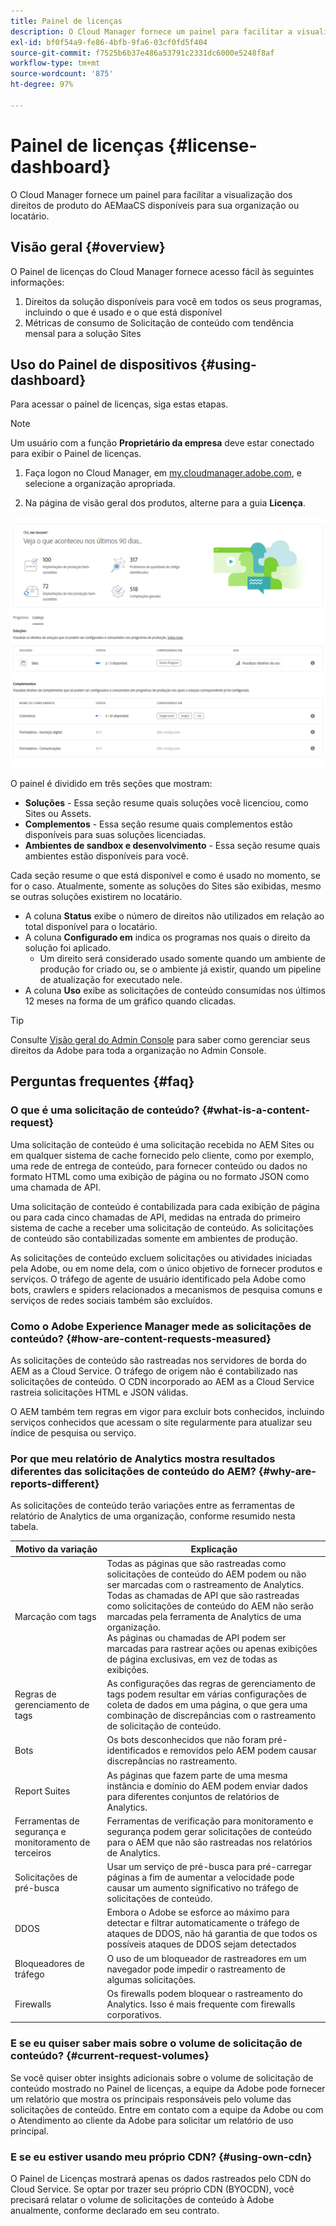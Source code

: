 ```yaml
---
title: Painel de licenças
description: O Cloud Manager fornece um painel para facilitar a visualização dos direitos de produto do AEMaaCS disponíveis para sua organização ou locatário.
exl-id: bf0f54a9-fe86-4bfb-9fa6-03cf0fd5f404
source-git-commit: f7525b6b37e486a53791c2331dc6000e5248f8af
workflow-type: tm+mt
source-wordcount: '875'
ht-degree: 97%

---
```


# Painel de licenças {#license-dashboard}

O Cloud Manager fornece um painel para facilitar a visualização dos direitos de produto do AEMaaCS disponíveis para sua organização ou locatário.

## Visão geral {#overview}

O Painel de licenças do Cloud Manager fornece acesso fácil às seguintes informações:

1. Direitos da solução disponíveis para você em todos os seus programas, incluindo o que é usado e o que está disponível
1. Métricas de consumo de Solicitação de conteúdo com tendência mensal para a solução Sites

## Uso do Painel de dispositivos {#using-dashboard}

Para acessar o painel de licenças, siga estas etapas.

>[!NOTE]
>
>Um usuário com a função **Proprietário da empresa** deve estar conectado para exibir o Painel de licenças.

1. Faça logon no Cloud Manager, em [my.cloudmanager.adobe.com](https://my.cloudmanager.adobe.com/), e selecione a organização apropriada.

1. Na página de visão geral dos produtos, alterne para a guia **Licença**.

![Painel de licenças](assets/license-dashboard.png)

O painel é dividido em três seções que mostram:

* **Soluções** - Essa seção resume quais soluções você licenciou, como Sites ou Assets.
* **Complementos** - Essa seção resume quais complementos estão disponíveis para suas soluções licenciadas.
* **Ambientes de sandbox e desenvolvimento** - Essa seção resume quais ambientes estão disponíveis para você.

Cada seção resume o que está disponível e como é usado no momento, se for o caso. Atualmente, somente as soluções do Sites são exibidas, mesmo se outras soluções existirem no locatário.

* A coluna **Status** exibe o número de direitos não utilizados em relação ao total disponível para o locatário.
* A coluna **Configurado em** indica os programas nos quais o direito da solução foi aplicado.
   * Um direito será considerado usado somente quando um ambiente de produção for criado ou, se o ambiente já existir, quando um pipeline de atualização for executado nele.
* A coluna **Uso** exibe as solicitações de conteúdo consumidas nos últimos 12 meses na forma de um gráfico quando clicadas.

>[!TIP]
>
>Consulte [Visão geral do Admin Console](https://helpx.adobe.com/br/enterprise/using/admin-console.html) para saber como gerenciar seus direitos da Adobe para toda a organização no Admin Console.

## Perguntas frequentes {#faq}

### O que é uma solicitação de conteúdo? {#what-is-a-content-request}

Uma solicitação de conteúdo é uma solicitação recebida no AEM Sites ou em qualquer sistema de cache fornecido pelo cliente, como por exemplo, uma rede de entrega de conteúdo, para fornecer conteúdo ou dados no formato HTML como uma exibição de página ou no formato JSON como uma chamada de API.

Uma solicitação de conteúdo é contabilizada para cada exibição de página ou para cada cinco chamadas de API, medidas na entrada do primeiro sistema de cache a receber uma solicitação de conteúdo. As solicitações de conteúdo são contabilizadas somente em ambientes de produção.

As solicitações de conteúdo excluem solicitações ou atividades iniciadas pela Adobe, ou em nome dela, com o único objetivo de fornecer produtos e serviços. O tráfego de agente de usuário identificado pela Adobe como bots, crawlers e spiders relacionados a mecanismos de pesquisa comuns e serviços de redes sociais também são excluídos.

### Como o Adobe Experience Manager mede as solicitações de conteúdo? {#how-are-content-requests-measured}

As solicitações de conteúdo são rastreadas nos servidores de borda do AEM as a Cloud Service. O tráfego de origem não é contabilizado nas solicitações de conteúdo. O CDN incorporado ao AEM as a Cloud Service rastreia solicitações HTML e JSON válidas.

O AEM também tem regras em vigor para excluir bots conhecidos, incluindo serviços conhecidos que acessam o site regularmente para atualizar seu índice de pesquisa ou serviço.

### Por que meu relatório de Analytics mostra resultados diferentes das solicitações de conteúdo do AEM? {#why-are-reports-different}

As solicitações de conteúdo terão variações entre as ferramentas de relatório de Analytics de uma organização, conforme resumido nesta tabela.

| Motivo da variação | Explicação |
|---|---|
| Marcação com tags | Todas as páginas que são rastreadas como solicitações de conteúdo do AEM podem ou não ser marcadas com o rastreamento de Analytics. Todas as chamadas de API que são rastreadas como solicitações de conteúdo do AEM não serão marcadas pela ferramenta de Analytics de uma organização.<br>As páginas ou chamadas de API podem ser marcadas para rastrear ações ou apenas exibições de página exclusivas, em vez de todas as exibições. |
| Regras de gerenciamento de tags | As configurações das regras de gerenciamento de tags podem resultar em várias configurações de coleta de dados em uma página, o que gera uma combinação de discrepâncias com o rastreamento de solicitação de conteúdo. |
| Bots | Os bots desconhecidos que não foram pré-identificados e removidos pelo AEM podem causar discrepâncias no rastreamento. |
| Report Suites | As páginas que fazem parte de uma mesma instância e domínio do AEM podem enviar dados para diferentes conjuntos de relatórios de Analytics. |
| Ferramentas de segurança e monitoramento de terceiros | Ferramentas de verificação para monitoramento e segurança podem gerar solicitações de conteúdo para o AEM que não são rastreadas nos relatórios de Analytics. |
| Solicitações de pré-busca | Usar um serviço de pré-busca para pré-carregar páginas a fim de aumentar a velocidade pode causar um aumento significativo no tráfego de solicitações de conteúdo. |
| DDOS | Embora o Adobe se esforce ao máximo para detectar e filtrar automaticamente o tráfego de ataques de DDOS, não há garantia de que todos os possíveis ataques de DDOS sejam detectados |
| Bloqueadores de tráfego | O uso de um bloqueador de rastreadores em um navegador pode impedir o rastreamento de algumas solicitações. |
| Firewalls | Os firewalls podem bloquear o rastreamento do Analytics. Isso é mais frequente com firewalls corporativos. |

### E se eu quiser saber mais sobre o volume de solicitação de conteúdo? {#current-request-volumes}

Se você quiser obter insights adicionais sobre o volume de solicitação de conteúdo mostrado no Painel de licenças, a equipe da Adobe pode fornecer um relatório que mostra os principais responsáveis pelo volume das solicitações de conteúdo. Entre em contato com a equipe da Adobe ou com o Atendimento ao cliente da Adobe para solicitar um relatório de uso principal.

### E se eu estiver usando meu próprio CDN? {#using-own-cdn}

O Painel de Licenças mostrará apenas os dados rastreados pelo CDN do Cloud Service.  Se optar por trazer seu próprio CDN (BYOCDN), você precisará relatar o volume de solicitações de conteúdo à Adobe anualmente, conforme declarado em seu contrato.
